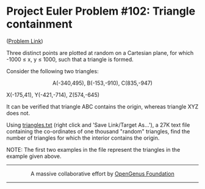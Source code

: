 # Project Euler Problem #102: Triangle containment

([Problem Link](https://projecteuler.net/problem=102))

Three distinct points are plotted at random on a Cartesian plane, for which -1000 ≤ x, y ≤ 1000, such that a triangle is formed.

Consider the following two triangles:

<p align="center">
A(-340,495), B(-153,-910), C(835,-947)

X(-175,41), Y(-421,-714), Z(574,-645)
</p>

It can be verified that triangle ABC contains the origin, whereas triangle XYZ does not.

Using [triangles.txt](./triangles.txt) (right click and 'Save Link/Target As...'), a 27K text file containing the co-ordinates of one thousand "random" triangles, find the number of triangles for which the interior contains the origin.

NOTE: The first two examples in the file represent the triangles in the example given above.

---

<p align="center">
	A massive collaborative effort by <a href="https://github.com/OpenGenus/cosmos">OpenGenus Foundation</a> 
</p>

---
